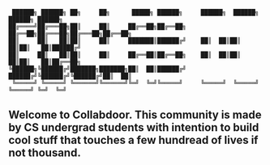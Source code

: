 ```
 ██████╗ ██████╗ ██╗     ██╗      █████╗ ██████╗     ██████╗  ██████╗  ██████╗ ██████╗ 
██╔════╝██╔═══██╗██║     ██║     ██╔══██╗██╔══██╗    ██╔══██╗██╔═══██╗██╔═══██╗██╔══██╗
██║     ██║   ██║██║     ██║     ███████║██████╔╝    ██║  ██║██║   ██║██║   ██║██████╔╝
██║     ██║   ██║██║     ██║     ██╔══██║██╔══██╗    ██║  ██║██║   ██║██║   ██║██╔══██╗
╚██████╗╚██████╔╝███████╗███████╗██║  ██║██████╔╝    ██████╔╝╚██████╔╝╚██████╔╝██║  ██║
 ╚═════╝ ╚═════╝ ╚══════╝╚══════╝╚═╝  ╚═╝╚═════╝     ╚═════╝  ╚═════╝  ╚═════╝ ╚═╝  ╚═╝
```

## Welcome to Collabdoor. This community is made by CS undergrad students with intention to build cool stuff that touches a few hundread of lives if not thousand.
